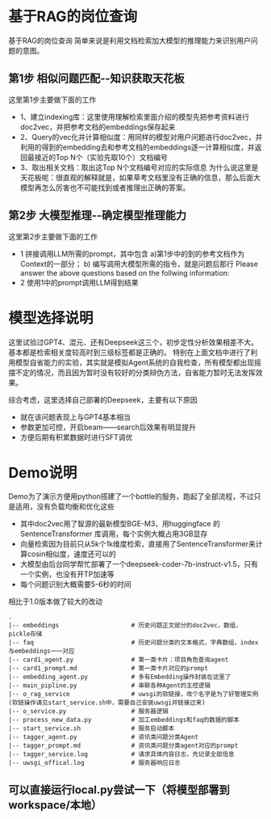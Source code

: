 # 基于RAG的岗位查询
基于RAG的岗位查询
简单来说是利用文档检索加大模型的推理能力来识别用户问题的意图。

## 第1步 相似问题匹配--知识获取天花板
这里第1步主要做下面的工作
- 1、建立indexing库：这里使用理解检索里面介绍的模型先把参考资料进行doc2vec，并把参考文档的embeddings保存起来
- 2、Query的vec化并计算相似度：用同样的模型对用户问题进行doc2vec，并利用的得到的embedding去和参考文档的embeddings逐一计算相似度，并返回最接近的Top N个（实验先取10个）文档编号
- 3、取出相关文档：取出这Top N个文档编号对应的实际信息
为什么说这里是天花板呢：很直观的解释就是，如果草考文档里没有正确的信息，那么后面大模型再怎么厉害也不可能找到或者推理出正确的答案。

## 第2步 大模型推理--确定模型推理能力
这里第2步主要做下面的工作
- 1 拼接调用LLM所需的prompt，其中包含 a)第1步中的到的参考文档作为Context的一部分； b) 编写调用大模型所需的指令，就是问题后那行 Please answer the above questions based on the follwing information:
- 2 使用1中的prompt调用LLM得到结果

# 模型选择说明
这里试验过GPT4、混元、还有Deepseek这三个，初步定性分析效果相差不大。基本都是检索相关度较高时到三级标签都是正确的。
特别在上面文档中进行了利用模型自省能力的实验，其实就是模拟Agent系统的自我检查，所有模型都出现摇摆不定的情况，而且因为暂时没有较好的分类辩伪方法，自省能力暂时无法发挥效果。

综合考虑，这里选择自己部署的Deepseek，主要有以下原因
- 就在该问题表现上与GPT4基本相当
- 参数更加可控，开启beam——search后效果有明显提升
- 方便后期有积累数据时进行SFT调优

# Demo说明
Demo为了演示方便用python搭建了一个bottle的服务，跑起了全部流程，不过只是适用，没有负载均衡和优化这些
- 其中doc2vec用了智源的最新模型BGE-M3，用huggingface 的 SentenceTransformer 库调用，每个实例大概占用3GB显存
- 向量检索因为目前只从5k个1k维度检索，直接用了SentenceTransformer来计算cosin相似度，速度还可以的
- 大模型由后台同学帮忙部署了一个deepseek-coder-7b-instruct-v1.5，只有一个实例，也没有开TP加速等
- 每个问题识别大概需要5-6秒的时间

相比于1.0版本做了较大的改动

```Text
.
|-- embeddings                    # 历史问题正文部分的doc2vec，数组，pickle存储
|-- faq                           # 历史问题分类的文本格式，字典数组，index与embeddings一一对应
|-- card1_agent.py                # 第一类卡片：项目角色查询agent
|-- card1_prompt.md               # 第一类卡片对应的prompt
|-- embedding_agent.py            # 多有Embedding操作封装在这里了 
|-- main_pipline.py               # 串联各种Agent的主控逻辑
|-- o_rag_service                 # uwsgi的软链接，改个名字是为了好管理实例(软链操作请见start_service.sh中，需要自己安装uwsgi并链接过来)
|-- o_service.py                  # 服务器逻辑
|-- process_new_data.py           # 加工embeddings和faq的数据的脚本
|-- start_service.sh              # 服务启动脚本
|-- tagger_agent.py               # 资讯类问题分类Agent
|-- tagger_prompt.md              # 资讯类问题分类agent对应的prompt
|-- tagger_service.log            # 请求具体内容日志，先记录全部信息
|-- uwsgi_offical.log             # 服务器响应日志
```
## 可以直接运行local.py尝试一下（将模型部署到workspace/本地）